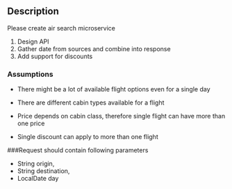 ## Description
Please create air search microservice
1. Design API
2. Gather date from sources and combine into response
3. Add support for discounts

### Assumptions
* There might be a lot of available flight options even for a single day
* There are different cabin types available for a flight
* Price depends on cabin class, therefore single flight can have more than one price


* Single discount can apply to more than one flight


###Request should contain following parameters
* String origin,
* String destination, 
* LocalDate day